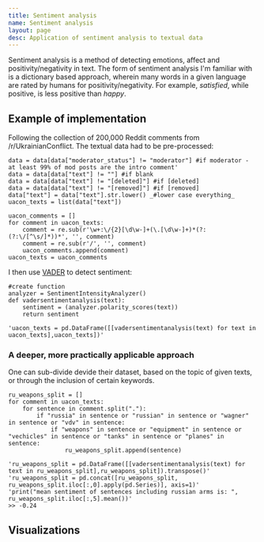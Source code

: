 ```yaml
---
title: Sentiment analysis
name: Sentiment analysis
layout: page
desc: Application of sentiment analysis to textual data
---
```

Sentiment analysis is a method of detecting emotions, affect and positivity/negativity in text. The form of sentiment analysis I'm familiar with is a dictionary based approach, wherein many words in a given language are rated by humans for positivity/negativity. For example, _satisfied_, while positive, is less positive than _happy_.

<h2>Example of implementation</h2>
Following the collection of 200,000 Reddit comments from /r/UkrainianConflict. The textual data had to be pre-processed:

	data = data[data["moderator_status"] != "moderator"] #if moderator - at least 99% of mod posts are the intro comment'
    data = data[data["text"] != ""] #if blank
    data = data[data["text"] != "[deleted]"] #if [deleted]
    data = data[data["text"] != "[removed]"] #if [removed]
    data["text"] = data["text"].str.lower() _#lower case everything_
	uacon_texts = list(data["text"])
	
    uacon_comments = []
    for comment in uacon_texts:
        comment = re.sub(r'\w+:\/{2}[\d\w-]+(\.[\d\w-]+)*(?:(?:\/[^\s/]*))*', '', comment)
        comment = re.sub(r'/', '', comment)
        uacon_comments.append(comment)
    uacon_texts = uacon_comments

I then use [VADER](https://github.com/cjhutto/vaderSentiment) to detect sentiment:

	#create function
    analyzer = SentimentIntensityAnalyzer()
    def vadersentimentanalysis(text):
        sentiment = (analyzer.polarity_scores(text))
        return sentiment

	'uacon_texts = pd.DataFrame([[vadersentimentanalysis(text) for text in uacon_texts],uacon_texts])'


<h3>A deeper, more practically applicable approach</h3>
One can sub-divide devide their dataset, based on the topic of given texts, or through the inclusion of certain keywords.

    ru_weapons_split = []
    for comment in uacon_texts:
        for sentence in comment.split("."):
            if "russia" in sentence or "russian" in sentence or "wagner" in sentence or "vdv" in sentence:
                if "weapons" in sentence or "equipment" in sentence or "vechicles" in sentence or "tanks" in sentence or "planes" in sentence:
                    ru_weapons_split.append(sentence)
    
    'ru_weapons_split = pd.DataFrame([[vadersentimentanalysis(text) for text in ru_weapons_split],ru_weapons_split]).transpose()'
    'ru_weapons_split = pd.concat([ru_weapons_split, ru_weapons_split.iloc[:,0].apply(pd.Series)], axis=1)'
    'print("mean sentiment of sentences including russian arms is: ", ru_weapons_split.iloc[:,5].mean())'
	>> -0.24

<h2>Visualizations</h2>

